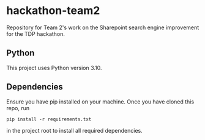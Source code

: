 # hackathon-team2
Repository for Team 2's work on the Sharepoint search engine improvement for the TDP hackathon.

## Python
This project uses Python version 3.10. 

## Dependencies
Ensure you have pip installed on your machine. Once you have cloned this repo, run

```pip install -r requirements.txt```

in the project root to install all required dependencies.


